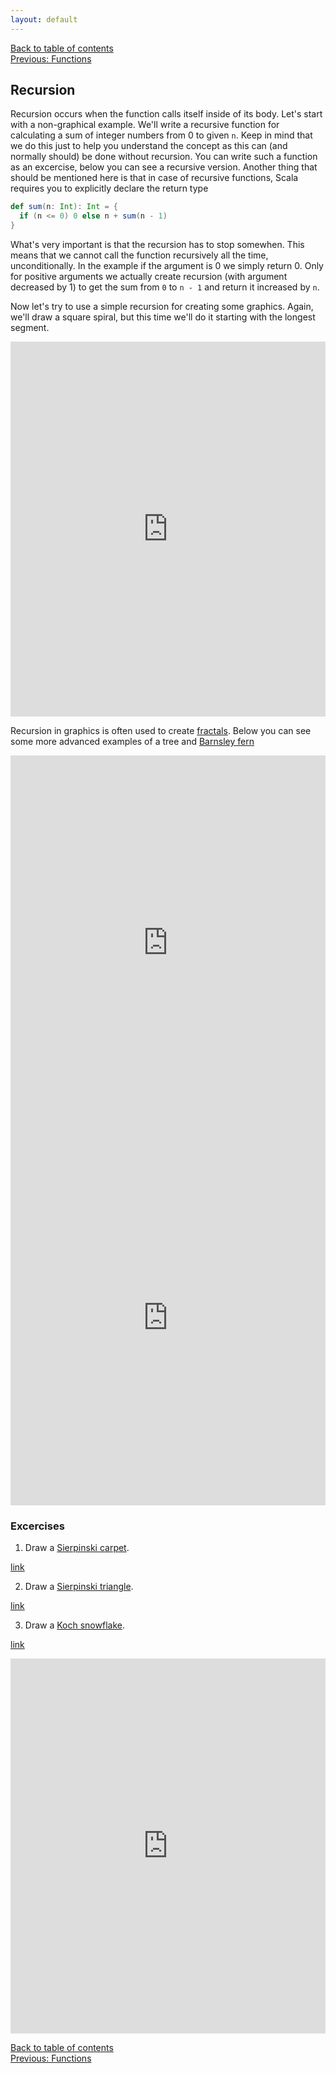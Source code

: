 ```yaml
---
layout: default
---
```


[Back to table of contents](/en)  
[Previous: Functions](/en/3_functions) 

## Recursion

Recursion occurs when the function calls itself inside of its body. Let's start with a non-graphical example. We'll write a recursive function for calculating a sum of integer numbers from 0 to given `n`. Keep in mind that we do this just to help you understand the concept as this can (and normally should) be done without recursion. You can write such a function as an excercise, below you can see a recursive version. Another thing that should be mentioned here is that in case of recursive functions, Scala requires you to explicitly declare the return type

```scala
def sum(n: Int): Int = {
  if (n <= 0) 0 else n + sum(n - 1)
}
```

What's very important is that the recursion has to stop somewhen. This means that we cannot call the function recursively all the time, unconditionally. In the example if the argument is 0 we simply return 0. Only for positive arguments we actually create recursion (with argument decreased by 1) to get the sum from `0` to `n - 1` and return it increased by `n`.

Now let's try to use a simple recursion for creating some graphics. Again, we'll draw a square spiral, but this time we'll do it starting with the longest segment.

<iframe height="600" frameborder="0" style="width: 100%; overflow: hidden;" src="https://embed.scalafiddle.io/embed?sfid=okXrWZp/36"></iframe>

Recursion in graphics is often used to create [fractals](https://en.wikipedia.org/wiki/Fractal). Below you can see some more advanced examples of a tree and [Barnsley fern](https://en.wikipedia.org/wiki/Barnsley_fern)

<iframe height="600" frameborder="0" style="width: 100%; overflow: hidden;" src="https://embed.scalafiddle.io/embed?sfid=okXrWZp/38"></iframe>

<iframe height="600" frameborder="0" style="width: 100%; overflow: hidden;" src="https://embed.scalafiddle.io/embed?sfid=okXrWZp/41"></iframe>

### Excercises

1. Draw a [Sierpinski carpet](https://en.wikipedia.org/wiki/Sierpinski_carpet).

[link](https://embed.scalafiddle.io/embed?sfid=okXrWZp/44)

2. Draw a [Sierpinski triangle](https://en.wikipedia.org/wiki/Sierpinski_triangle).

[link](https://embed.scalafiddle.io/embed?sfid=okXrWZp/45)

3. Draw a [Koch snowflake](https://en.wikipedia.org/wiki/Koch_snowflake).

[link](https://embed.scalafiddle.io/embed?sfid=okXrWZp/46)

<iframe height="600" frameborder="0" style="width: 100%; overflow: hidden;" src="https://embed.scalafiddle.io/embed?sfid=okXrWZp/48"></iframe>

[Back to table of contents](/en)  
[Previous: Functions](/en/3_functions)